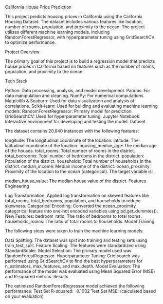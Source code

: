 California House Price Prediction

This project predicts housing prices in California using the California Housing Dataset. The dataset includes various features like location, number of rooms, population, and proximity to the ocean. The project utilizes different machine learning models, including RandomForestRegressor, with hyperparameter tuning using GridSearchCV to optimize performance.

Project Overview

The primary goal of this project is to build a regression model that predicts house prices in California based on features such as the number of rooms, population, and proximity to the ocean.

Tech Stack

Python: Data processing, analysis, and model development.
Pandas: For data manipulation and cleaning.
NumPy: For numerical computations.
Matplotlib & Seaborn: Used for data visualization and analysis of correlations.
Scikit-learn:
Used for building and evaluating machine learning models.
RandomForestRegressor: Primary model for prediction.
GridSearchCV: Used for hyperparameter tuning.
Jupyter Notebook: Interactive environment for developing and testing the model.
Dataset

The dataset contains 20,640 instances with the following features:

longitude: The longitudinal coordinate of the location.
latitude: The latitudinal coordinate of the location.
housing_median_age: The median age of the houses.
total_rooms: Total number of rooms in the district.
total_bedrooms: Total number of bedrooms in the district.
population: Population of the district.
households: Total number of households in the district.
median_income: Median income of the district.
ocean_proximity: Proximity of the location to the ocean (categorical).
The target variable is:

median_house_value: The median house value of the district.
Features Engineering

Log Transformation: Applied log transformation on skewed features like total_rooms, total_bedrooms, population, and households to reduce skewness.
Categorical Encoding: Converted the ocean_proximity categorical feature into one-hot encoded variables using pd.get_dummies().
New Features:
bedroom_ratio: The ratio of bedrooms to total rooms.
households_rooms: The ratio of total rooms to households.
Model Training

The following steps were taken to train the machine learning models:

Data Splitting: The dataset was split into training and testing sets using train_test_split.
Feature Scaling: The features were standardized using StandardScaler.
Model Selection: The primary model used was RandomForestRegressor.
Hyperparameter Tuning: Grid search was performed using GridSearchCV to find the best hyperparameters for n_estimators, max_features, and max_depth.
Model Evaluation: The performance of the model was evaluated using Mean Squared Error (MSE) and R-squared metrics.
Results

The optimized RandomForestRegressor model achieved the following performance:
Test Set R-squared: -0.1002
Test Set MSE: (calculated based on your evaluation)
